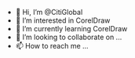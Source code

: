 - 👋 Hi, I’m @CitiGlobal
- 👀 I’m interested in CorelDraw
- 🌱 I’m currently learning CorelDraw
- 💞️ I’m looking to collaborate on ...
- 📫 How to reach me ...

<!---
CitiGlobal/CitiGlobal is a ✨ special ✨ repository because its `README.md` (this file) appears on your GitHub profile.
You can click the Preview link to take a look at your changes.
--->
